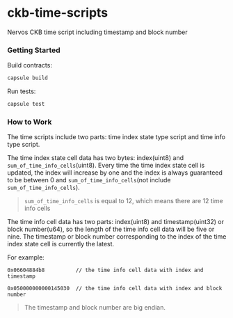 # ckb-time-scripts

Nervos CKB time script including timestamp and block number

### Getting Started

Build contracts:

```sh
capsule build
```

Run tests:

```sh
capsule test
```

### How to Work

The time scripts include two parts: time index state type script and time info type script.

The time index state cell data has two bytes: index(uint8) and `sum_of_time_info_cells`(uint8). Every time the time index state cell is updated, the index will increase by one and the index is always guaranteed to be between 0 and `sum_of_time_info_cells`(not include `sum_of_time_info_cells`).

> `sum_of_time_info_cells` is equal to 12, which means there are 12 time info cells

The time info cell data has two parts: index(uint8) and timestamp(uint32) or block number(u64), so the length of the time info cell data will be five or nine. The timestamp or block number corresponding to the index of the time index state cell is currently the latest.

For example:

```
0x06604884b8          // the time info cell data with index and timestamp

0x050000000000145030  // the time info cell data with index and block number
```

> The timestamp and block number are big endian.
